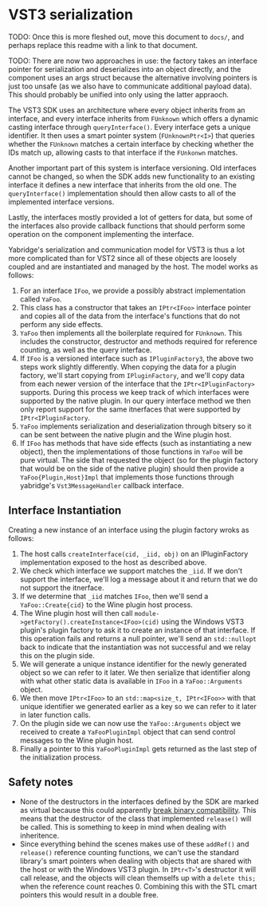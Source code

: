 # VST3 serialization

TODO: Once this is more fleshed out, move this document to `docs/`, and perhaps
replace this readme with a link to that document.

TODO: There are now two approaches in use: the factory takes an interface
pointer for serialization and deserializes into an object directly, and the
component uses an args struct because the alternative involving pointers is just
too unsafe (as we also have to communicate additional payload data). This should
probably be unified into only using the latter appraoch.

The VST3 SDK uses an architecture where every object inherits from an interface,
and every interface inherits from `FUnknown` which offers a dynamic casting
interface through `queryInterface()`. Every interface gets a unique identifier.
It then uses a smart pointer system (`FUnknownPtr<I>`) that queries whether the
`FUnknown` matches a certain interface by checking whether the IDs match up,
allowing casts to that interface if the `FUnkonwn` matches.

Another important part of this system is interface versioning. Old interfaces
cannot be changed, so when the SDK adds new functionality to an existing
interface it defines a new interface that inherits from the old one. The
`queryInterface()` implementation should then allow casts to all of the
implemented interface versions.

Lastly, the interfaces mostly provided a lot of getters for data, but some of
the interfaces also provide callback functions that should perform some
operation on the component implementing the interface.

Yabridge's serialization and communication model for VST3 is thus a lot more
complicated than for VST2 since all of these objects are loosely coupled and are
instantiated and managed by the host. The model works as follows:

1. For an interface `IFoo`, we provide a possibly abstract implementation called
   `YaFoo`.
2. This class has a constructor that takes an `IPtr<IFoo>` interface pointer and
   copies all of the data from the interface's functions that do not perform any
   side effects.
3. `YaFoo` then implements all the boilerplate required for `FUnknown`. This
   includes the constructor, destructor and methods required for reference
   counting, as well as the query interface.
4. If `IFoo` is a versioned interface such as `IPluginFactory3`, the above two
   steps work slightly differently. When copying the data for a plugin factory,
   we'll start copying from `IPluginFactory`, and we'll copy data from each
   newer version of the interface that the `IPtr<IPluginFactory>` supports.
   During this process we keep track of which interfaces were supported by the
   native plugin. In our query interface method we then only report support for
   the same itnerfaces that were supported by `IPtr<IPluginFactory`.
5. `YaFoo` implements serialization and deserialization through bitsery so it
   can be sent between the native plugin and the Wine plugin host.
6. If `IFoo` has methods that have side effects (such as instantiating a new
   object), then the implementations of those functions in `YaFoo` will be pure
   virtual. The side that requested the object (so for the plugin factory that
   would be on the side of the native plugin) should then provide a `YaFoo{Plugin,Host}Impl`
   that implements those functions through yabridge's `Vst3MessageHandler`
   callback interface.

## Interface Instantiation

Creating a new instance of an interface using the plugin factory wroks as
follows:

1. The host calls `createInterface(cid, _iid, obj)` on an IPluginFactory
   implementation exposed to the host as described above.
2. We check which interface we support matches the `_iid`. If we don't support
   the interface, we'll log a message about it and return that we do not support
   the itnerface.
3. If we determine that `_iid` matches `IFoo`, then we'll send a
   `YaFoo::Create{cid}` to the Wine plugin host process.
4. The Wine plugin host will then call
   `module->getFactory().createInstance<IFoo>(cid)` using the Windows VST3
   plugin's plugin factory to ask it to create an instance of that interface. If
   this operation fails and returns a null pointer, we'll send an `std::nullopt`
   back to indicate that the instantiation was not successful and we relay this
   on the plugin side.
5. We will generate a unique instance identifier for the newly generated object
   so we can refer to it later. We then serialize that identifier along with
   what other static data is available in `IFoo` in a `YaFoo::Arguments` object.
6. We then move `IPtr<IFoo>` to an `std::map<size_t, IPtr<IFoo>>` with that
   unique identifier we generated earlier as a key so we can refer to it later
   in later function calls.
7. On the plugin side we can now use the `YaFoo::Arguments` object we received
   to create a `YaFooPluginImpl` object that can send control messages to the
   Wine plugin host.
8. Finally a pointer to this `YaFooPluginImpl` gets returned as the last step of
   the initialization process.

## Safety notes

- None of the destructors in the interfaces defined by the SDK are marked as
  virtual because this could apparently [break binary
  compatibility](https://github.com/steinbergmedia/vst3sdk/issues/21). This
  means that the destructor of the class that implemented `release()` will be
  called. This is something to keep in mind when dealing with inheritence.
- Since everything behind the scenes makes use of these `addRef()` and
  `release()` reference counting functions, we can't use the standard library's
  smart pointers when dealing with objects that are shared with the host or with
  the Windows VST3 plugin. In `IPtr<T>`'s destructor it will call release, and
  the objects will clean themselfs up with a `delete this;` when the reference
  count reaches 0. Combining this with the STL cmart pointers this would result
  in a double free.
